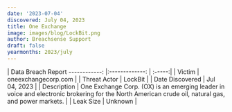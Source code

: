 ```yaml
---
date: '2023-07-04'
discovered: July 04, 2023
title: One Exchange
image: images/blog/LockBit.png
author: Breachsense Support
draft: false
yearmonths: 2023/july
---
```



| Data Breach Report
------------:     |:-------------:    | :-----:|
| Victim      | oneexchangecorp.com      | 
| Threat Actor      | LockBit      | 
| Date Discovered      | Jul 04, 2023      | 
| Description      | One Exchange Corp. (OX) is an emerging leader in voice and electronic brokering for the North American crude oil, natural gas, and power markets.      | 
| Leak Size      | Unknown      | 

